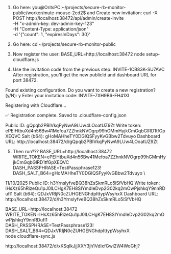 1. Go here: you@OritsPC:~/projects/secure-rb-monitor-public/worker/mute-mouse-2cd2$
and Create new invitation:
curl -X POST http://localhost:38472/api/admin/create-invite \
  -H "x-admin-key: dev-admin-key-123" \
  -H "Content-Type: application/json" \
  -d '{"count": 1, "expiresInDays": 30}'

2. Go here: cd ~/projects/secure-rb-monitor-public

3. Now register the user:
BASE_URL=http://localhost:38472 node setup-cloudflare.js

4. Use the invitation code from the previous step: INVITE-1CB83K-SU7AVC
After registration, you'll get the new publicId and dashboard URL for port 38472. 


Found existing configuration.
Do you want to create a new registration? (y/N): y
Enter your invitation code: INVITE-7XH9B6-FH41XI

Registering with Cloudflare...

✅ Registration complete. Saved to .cloudflare-config.json

Public ID:     gQpqb2PBIVkqPyNwA9LUw4LOoatUZ9Zt
Write token:   ePEIHtbuXd4n56Bw41Mefoa7ZZhnkNVOgrp99hGMmHyjkCmGqbGlRD1tfGpXEQVC
Salt (b64):    gHoMAHheTY0DGIQSFyyKvGBbw2Tdvuyo
Dashboard URL: http://localhost:38472/d/gQpqb2PBIVkqPyNwA9LUw4LOoatUZ9Zt

5. Then run???
BASE_URL=http://localhost:38472 \
WRITE_TOKEN=ePEIHtbuXd4n56Bw41Mefoa7ZZhnkNVOgrp99hGMmHyjkCmGqbGlRD1tfGpXEQVC \
DASH_PASSPHRASE=TestPassphrase123! \
DASH_SALT_B64=gHoMAHheTY0DGIQSFyyKvGBbw2Tdvuyo \

11/10/2025
Public ID:     h3YrnslyfveBQ38hZsSkmRLo5iSfVbHQ
Write token:   IHsXz65hRizeQu1pJ0lLCHgK7EH8SIYmdIeDvp2G02kq2mOwPjshkqY9nnRDufl1
Salt (b64):    QDJxVRIjN0cZUHGENGhdpIttypWsyhxX
Dashboard URL: http://localhost:38472/d/h3YrnslyfveBQ38hZsSkmRLo5iSfVbHQ

BASE_URL=http://localhost:38472 \
WRITE_TOKEN=IHsXz65hRizeQu1pJ0lLCHgK7EH8SIYmdIeDvp2G02kq2mOwPjshkqY9nnRDufl1 \
DASH_PASSPHRASE=TestPassphrase123! \
DASH_SALT_B64=QDJxVRIjN0cZUHGENGhdpIttypWsyhxX \
node cloudflare-sync.js

http://localhost:38472/d/xKSqIkJjjXXY3jh1VdIxfGwi2W4WoGhj?

